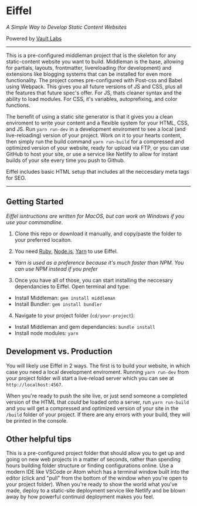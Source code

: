 # Eiffel

_A Simple Way to Develop Static Content Websites_

Powered by [Vault Labs](https://vaultlabs.co)

***

This is a pre-configured middleman project that is the skeleton for any static-content website you want to build. Middleman is the base, allowing for partials, layouts, frontmatter, livereloading (for development) and extensions like blogging systems that can be installed for even more functionality. The project comes pre-configured with Post-css and Babel using Webpack. This gives you all future versions of JS and CSS, plus all the features that future spec's offer. For JS, thats cleaner syntax and the ability to load modules. For CSS, it's variables, autoprefixing, and color functions.

The benefit of using a static site generator is that it gives you a clean enviroment to write your content and a flexible system for your HTML, CSS, and JS. Run `yarn run-dev` in a development enviroment to see a local (and live-reloading) version of your project. Work on it to your hearts content, then simply run the build command `yarn run-build` for a compressed and optimized version of your website, ready for upload via FTP, or you can use GitHub to host your site, or use a service like Netlify to allow for instant builds of your site every time you push to Github.

Eiffel includes basic HTML setup that includes all the neccesdary meta tags for SEO.

***

## Getting Started

_Eiffel isntructions are written for MacOS, but can work on Windows if you use your commandline._

1. Clone this repo or download it manually, and copy/paste the folder to your preferred locaiton.

2. You need [Ruby](https://www.ruby-lang.org/en/downloads/), [Node.js](https://nodejs.org/en/), [Yarn](https://yarnpkg.com/en/) to use Eiffel.
- _Yarn is used as a preference because it's much faster than NPM. You can use NPM instead if you prefer_

3. Once you have all of those, you can start installing the neccesary dependancies to Eiffel. Open terminal and type:
- Install Middleman: `gem install middleman`
- Install Bundler: `gem install bundler`

4. Navigate to your project folder (`cd/your-project`):
- Install Middleman and gem dependancies: `bundle install`
- Install node modules: `yarn`


## Development vs. Production
You will likely use Eiffel in 2 ways. The first is to build your website, in which case you need a local development enviroment. Running `yarn run-dev` from your project folder will start a live-reload server which you can see at `http://localhost:4567`.

When you're ready to push the site live, or just send someone a completed version of the HTML that _could_ be loaded onto a server, run `yarn run-build` and you will get a compressed and optimized version of your site in the `/build` folder of your project. If there are any errors with your build, they will be printed in the console.


## Other helpful tips
This is a pre-configured project folder that should allow you to get up and going on new web projects in a matter of seconds, rather than spending hours building folder structure or finding configurations online. Use a modern IDE like VSCode or Atom which has a terminal window built into the editor (click and "pull" from the bottom of the window when you're open to your project folder). When you're ready to show the world what you've made, deploy to a static-site deployment service like Netlify and be blown away by how powerful continuid deployment makes you feel.
